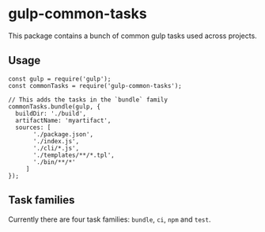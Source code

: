 # gulp-common-tasks

This package contains a bunch of common gulp tasks used across projects.

## Usage

```
const gulp = require('gulp');
const commonTasks = require('gulp-common-tasks');

// This adds the tasks in the `bundle` family
commonTasks.bundle(gulp, {
  buildDir: './build',
  artifactName: 'myartifact',
  sources: [
       './package.json',
       './index.js',
       './cli/*.js',
       './templates/**/*.tpl',
       './bin/**/*'
     ]
});
```

## Task families

Currently there are four task families: `bundle`, `ci`, `npm` and `test`.
